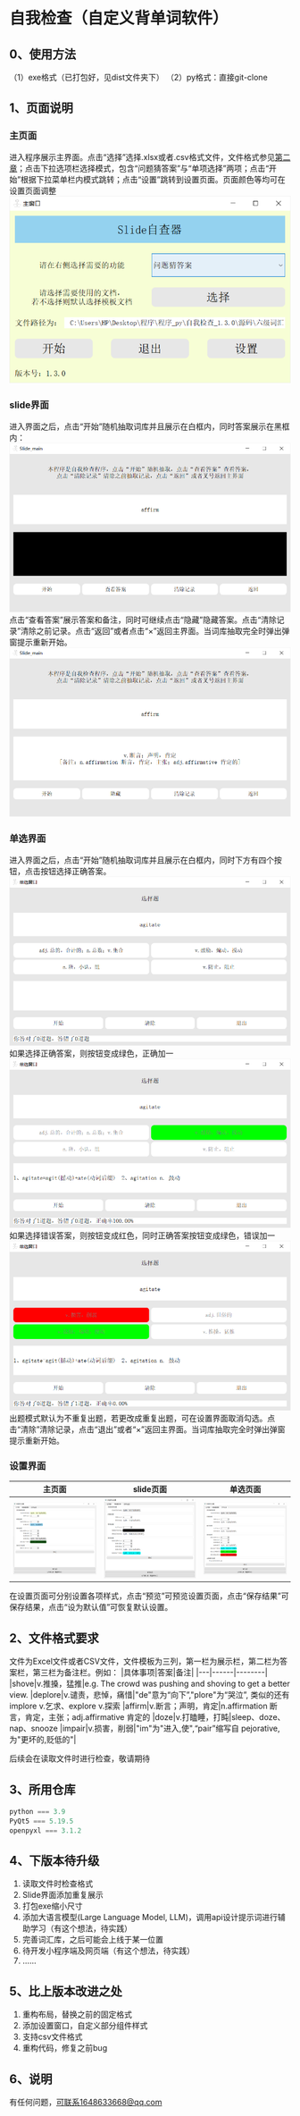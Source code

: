 # 自我检查（自定义背单词软件）

## 0、使用方法
（1）exe格式（已打包好，见dist文件夹下）
（2）py格式：直接git-clone
## 1、页面说明

### 主页面
进入程序展示主界面。点击“选择”选择.xlsx或者.csv格式文件，文件格式参见[第二章](#2文件要求)；点击下拉选项栏选择模式，包含“问题猜答案”与“单项选择”两项；点击“开始”根据下拉菜单栏内模式跳转；点击“设置”跳转到设置页面。页面颜色等均可在设置页面调整
![](./README/image.png)

### slide界面
进入界面之后，点击“开始”随机抽取词库并且展示在白框内，同时答案展示在黑框内：
![](./README/image-1.png)
点击“查看答案”展示答案和备注，同时可继续点击“隐藏”隐藏答案。点击“清除记录”清除之前记录。点击“返回”或者点击“×”返回主界面。当词库抽取完全时弹出弹窗提示重新开始。
![](./README/image-2.png)

### 单选界面
进入界面之后，点击“开始”随机抽取词库并且展示在白框内，同时下方有四个按钮，点击按钮选择正确答案。
![](./README/image-3.png)
如果选择正确答案，则按钮变成绿色，正确加一
![](./README/image-4.png)
如果选择错误答案，则按钮变成红色，同时正确答案按钮变成绿色，错误加一
![](./README/image-5.png)
出题模式默认为不重复出题，若更改成重复出题，可在设置界面取消勾选。点击“清除”清除记录，点击“退出”或者“×”返回主界面。当词库抽取完全时弹出弹窗提示重新开始。

### 设置界面
|主页面|slide页面|单选页面|
|---|---|---|
|![](./README/image-6.png)|![](./README/image-7.png)|![](./README/image-8.png)|

在设置页面可分别设置各项样式，点击“预览”可预览设置页面，点击“保存结果”可保存结果，点击“设为默认值”可恢复默认设置。

## 2、文件格式要求
文件为Excel文件或者CSV文件，文件模板为三列，第一栏为展示栏，第二栏为答案栏，第三栏为备注栏。例如：
|具体事项|答案|备注|
|---|------|--------|
|shove|v.推搡，猛推|e.g. The crowd was pushing and shoving to get a better view.
|deplore|v.谴责，悲悼，痛惜|"de"意为“向下”,"plore"为“哭泣”, 类似的还有implore v.乞求、explore v.探索
|affirm|v.断言；声明，肯定|n.affirmation 断言，肯定，主张；adj.affirmative 肯定的
|doze|v.打瞌睡，打盹|sleep、doze、nap、snooze
|impair|v.损害，削弱|"im"为"进入,使",“pair”缩写自 pejorative,为"更坏的,贬低的"|

后续会在读取文件时进行检查，敬请期待

## 3、所用仓库
```python
python === 3.9
PyQt5 === 5.19.5
openpyxl === 3.1.2
```

## 4、下版本待升级
1. 读取文件时检查格式
2. Slide界面添加重复展示
3. 打包exe缩小尺寸
4. 添加大语言模型(Large Language Model, LLM)，调用api设计提示词进行辅助学习（有这个想法，待实践）
5. 完善词汇库，之后可能会上线于某一位置
6. 待开发小程序端及网页端（有这个想法，待实践）
7. ……

## 5、比上版本改进之处
1. 重构布局，替换之前的固定格式
2. 添加设置窗口，自定义部分组件样式
3. 支持csv文件格式
4. 重构代码，修复之前bug

## 6、说明
有任何问题，可联系1648633668@qq.com
